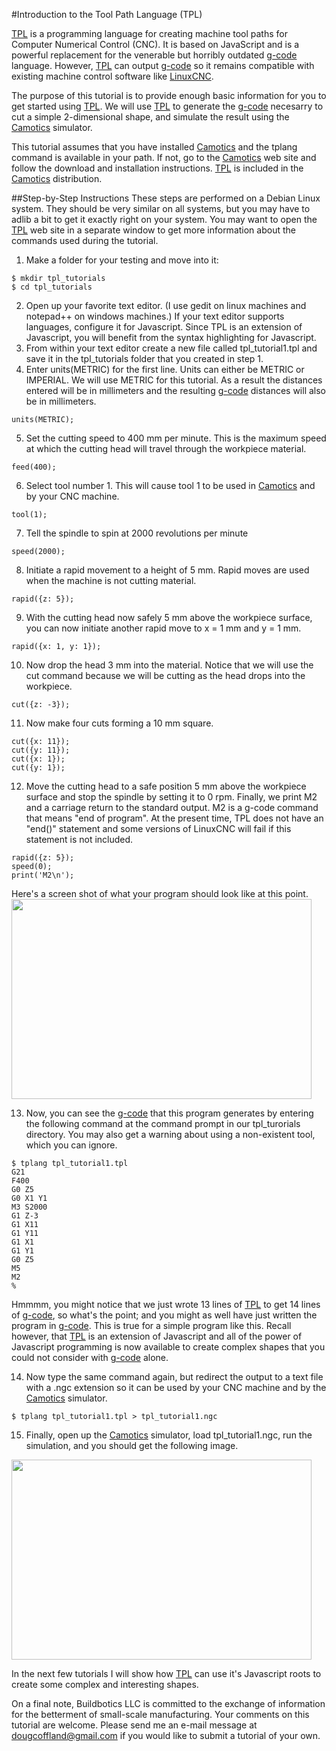 #Introduction to the Tool Path Language (TPL)

[TPL](http://tplang.org) is a programming language for creating machine tool paths for Computer Numerical Control (CNC). It is based on JavaScript and is a powerful replacement for the venerable but horribly outdated [g-code](http://reprap.org/wiki/G-code) language. However, [TPL](http://tplang.org) can output [g-code](http://reprap.org/wiki/G-code) so it remains compatible with existing machine control software like [LinuxCNC](http://www.linuxcnc.org).

The purpose of this tutorial is to provide enough basic information for you to get started using [TPL](http://tplang.org).  We will use [TPL](http://tplang.org) to generate the [g-code](http://reprap.org/wiki/G-code) necesarry to cut a simple 2-dimensional shape, and simulate the result using the [Camotics](http://openscam.org) simulator.

This tutorial assumes that you have installed [Camotics](http://openscam.org) and the tplang command is available in your path.  If not, go to the [Camotics](http://openscam.org) web site and follow the download and installation instructions.  [TPL](http://tplang.org) is included in the [Camotics](http://openscam.org) distribution.

##Step-by-Step Instructions
These steps are performed on a Debian Linux system.  They should be very similar on all systems, but you may have to adlib a bit to get it exactly right on your system.  You may want to open the [TPL](http://tplang.org) web site in a separate window to get more information about the commands used during the tutorial.

1. Make a folder for your testing and move into it:

  ```
  $ mkdir tpl_tutorials
  $ cd tpl_tutorials
  ```
2. Open up your favorite text editor.  (I use gedit on linux machines and notepad++ on windows machines.)  If your text editor supports languages, configure it for Javascript.  Since TPL is an extension of Javascript, you will benefit from the syntax highlighting for Javascript.
3. From within your text editor create a new file called tpl_tutorial1.tpl and save it in the tpl_tutorials folder that you created in step 1.
4. Enter units(METRIC) for the first line.  Units can either be METRIC or IMPERIAL.  We will use METRIC for this tutorial.  As a result the distances entered will be in millimeters and the resulting [g-code](http://reprap.org/wiki/G-code) distances will also be in millimeters.

  ```
  units(METRIC);
  ```
5. Set the cutting speed to 400 mm per minute.  This is the maximum speed at which the cutting head will travel through the workpiece material.

  ```
  feed(400);
  ```
6. Select tool number 1.  This will cause tool 1 to be used in [Camotics](http://openscam.org) and by your CNC machine.

  ```
  tool(1);
  ```
7. Tell the spindle to spin at 2000 revolutions per minute

  ```
  speed(2000);
  ```
8. Initiate a rapid movement to a height of 5 mm.  Rapid moves are used when the machine is not cutting material.

  ```
  rapid({z: 5});
  ```
9. With the cutting head now safely 5 mm above the workpiece surface, you can now initiate another rapid move to x = 1 mm and y = 1 mm.

  ```
  rapid({x: 1, y: 1});
  ```
10. Now drop the head 3 mm into the material.  Notice that we will use the cut command because we will be cutting as the head drops into the workpiece.

  ```
  cut({z: -3});
  ```
11. Now make four cuts forming a 10 mm square.

  ```
  cut({x: 11});
  cut({y: 11});
  cut({x: 1});
  cut({y: 1});
  ```
12. Move the cutting head to a safe position 5 mm above the workpiece surface and stop the spindle by setting it to 0 rpm.  Finally, we print M2 and a carriage return to the standard output.  M2 is a g-code command that means "end of program".  At the present time, TPL does not have an "end()" statement and some versions of LinuxCNC will fail if this statement is not included.

  ```
  rapid({z: 5});
  speed(0);
  print('M2\n');
  ```
Here's a screen shot of what your program should look like at this point.
  <img src = "https://github.com/DougCoffland/buildbotics-ui/blob/master/learn/tpl_tut1_1.png" height="320" width = "480">

13. Now, you can see the [g-code](http://reprap.org/wiki/G-code) that this program generates by entering the following command at the command prompt in our tpl_turorials directory.  You may also get a warning about using a non-existent tool, which you can ignore.

  ```
  $ tplang tpl_tutorial1.tpl
  G21
  F400
  G0 Z5
  G0 X1 Y1
  M3 S2000
  G1 Z-3
  G1 X11
  G1 Y11
  G1 X1
  G1 Y1
  G0 Z5
  M5
  M2
  %
  ```
Hmmmm, you might notice that we just wrote 13 lines of [TPL](http://tplang.org) to get 14 lines of [g-code](http://reprap.org/wiki/G-code), so what's the point; and you might as well have just written the program in [g-code](http://reprap.org/wiki/G-code).  This is true for a simple program like this.  Recall however, that [TPL](http://tplang.org) is an extension of Javascript and all of the power of Javascript programming is now available to create complex shapes that you could not consider with [g-code](http://reprap.org/wiki/G-code) alone.

14. Now type the same command again, but redirect the output to a text file with a .ngc extension so it can be used by your CNC machine and by the [Camotics](http://openscam.org) simulator.

  ```
  $ tplang tpl_tutorial1.tpl > tpl_tutorial1.ngc
  ```
15. Finally, open up the [Camotics](http://openscam.org) simulator, load tpl_tutorial1.ngc, run the simulation, and you should get the following image.

  <img src = "https://github.com/DougCoffland/buildbotics-ui/blob/master/learn/tpl_tut1_2.png" height="320" width = "480">

In the next few tutorials I will show how [TPL](http://tplang.org) can use it's Javascript roots to create some complex and interesting shapes.

On a final note, Buildbotics LLC is committed to the exchange of information for the betterment of small-scale manufacturing.  Your comments on this tutorial are welcome.  Please send me an e-mail message at dougcoffland@gmail.com if you would like to submit a tutorial of your own.

  
  
